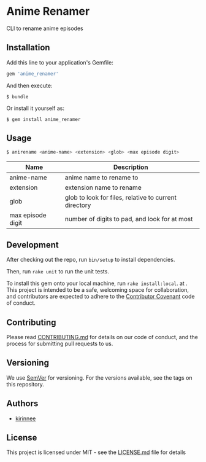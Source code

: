 # Anime Renamer

CLI to rename anime episodes

## Installation

Add this line to your application's Gemfile:

```ruby
gem 'anime_renamer'
```

And then execute:

    $ bundle

Or install it yourself as:

    $ gem install anime_renamer

## Usage

```bash
$ anirename <anime-name> <extension> <glob> <max episode digit> 
```
| Name | Description |
| --- | --- |
| anime-name | anime name to rename to |
| extension | extension name to rename |
| glob | glob to look for files, relative to current directory |
| max episode digit | number of digits to pad, and look for at most |

## Development

After checking out the repo, run `bin/setup` to install dependencies. 

Then, run `rake unit` to run the unit tests.

To install this gem onto your local machine, run `rake install:local`. 
 at . This project is intended to be a safe, welcoming space for collaboration, and contributors are expected to adhere to the [Contributor Covenant](http://contributor-covenant.org) code of conduct.

## Contributing
Please read [CONTRIBUTING.md](CONTRIBUTING.MD) for details on our code of conduct, and the process for submitting pull requests to us.

## Versioning 
We use [SemVer](https://semver.org/) for versioning. For the versions available, see the tags on this repository.

## Authors
* [kirinnee](mailto:kirinnee@gmail.com) 

## License
This project is licensed under MIT - see the [LICENSE.md](LICENSE.MD) file for details